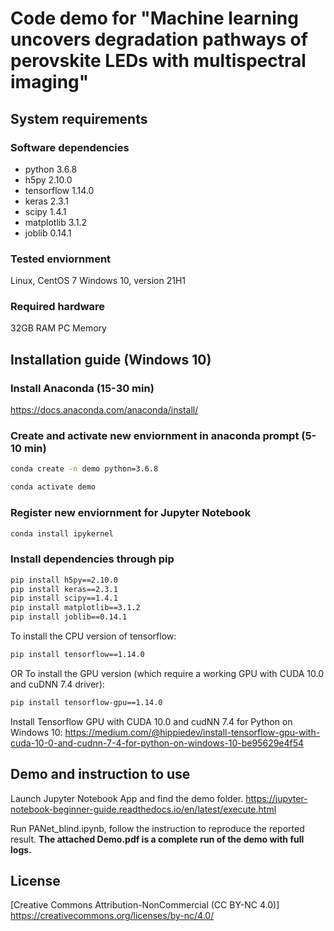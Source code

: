 # Code demo for "Machine learning uncovers degradation pathways of perovskite LEDs with multispectral imaging"

## System requirements

### Software dependencies
- python 3.6.8
- h5py 2.10.0
- tensorflow 1.14.0
- keras 2.3.1
- scipy 1.4.1
- matplotlib 3.1.2
- joblib 0.14.1

### Tested enviornment
Linux, CentOS 7
Windows 10, version 21H1

### Required hardware
32GB RAM PC Memory

## Installation guide (Windows 10)

### Install Anaconda (15-30 min)
https://docs.anaconda.com/anaconda/install/

### Create and activate new enviornment in anaconda prompt (5-10 min)
```bash
conda create -n demo python=3.6.8
```
```bash
conda activate demo
```

### Register new enviornment for Jupyter Notebook
```bash
conda install ipykernel
```

### Install dependencies through pip
```bash
pip install h5py==2.10.0
pip install keras==2.3.1
pip install scipy==1.4.1
pip install matplotlib==3.1.2
pip install joblib==0.14.1
```

To install the CPU version of tensorflow:
```bash
pip install tensorflow==1.14.0
```

OR To install the GPU version (which require a working GPU with CUDA 10.0 and cuDNN 7.4 driver):
```bash
pip install tensorflow-gpu==1.14.0
```

Install Tensorflow GPU with CUDA 10.0 and cudNN 7.4 for Python on Windows 10: https://medium.com/@hippiedev/install-tensorflow-gpu-with-cuda-10-0-and-cudnn-7-4-for-python-on-windows-10-be95629e4f54

## Demo and instruction to use

Launch Jupyter Notebook App and find the demo folder.
https://jupyter-notebook-beginner-guide.readthedocs.io/en/latest/execute.html

Run PANet_blind.ipynb, follow the instruction to reproduce the reported result. 
**The attached Demo.pdf is a complete run of the demo with full logs.**

## License

[Creative Commons Attribution-NonCommercial (CC BY-NC 4.0)]
https://creativecommons.org/licenses/by-nc/4.0/